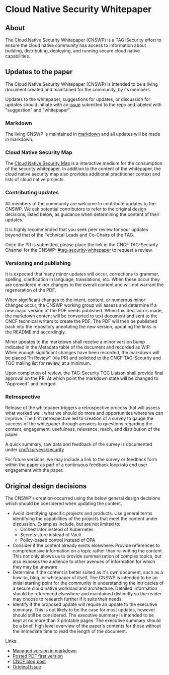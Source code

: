 # Cloud Native Security Whitepaper

## About

The Cloud Native Security Whitepaper (CNSWP) is a TAG-Security effort to ensure
the cloud native community has access to information about building,
distributing, deploying, and running secure cloud native capabilities.

## Updates to the paper

The Cloud Native Security Whitepaper (CNSWP) is intended to be a living document
created and maintained for the community, by its members.

Updates to the whitepaper, suggestions for updates, or discussion for updates
should initiate with an [issue](https://github.com/cncf/tag-security/issues)
submitted to the repo and labeled with "suggestion" and "whitepaper".

### Markdown

The living CNSWP is maintained in [markdown][whitepaper-md] and all updates will
be made in markdown.

### Cloud Native Security Map

The [Cloud Native Security Map](cnsmap/README.md) is a interactive medium for
the consumption of the security whitepaper. In addition to the content of the
whitepaper, the cloud native security map also provides additional practitioner
context and lists of cloud native projects.

### Contributing updates

All members of the community are welcome to contribute updates to the CNSWP. We
ask potential contributors to refer to the original design decisions, listed
below, as guidance when determining the content of their updates.

It is highly recommended that you seek peer review for your updates beyond that
of the Technical Leads and Co-Chairs of the TAG.

Once the PR is submitted, please place the link in the CNCF TAG-Security Channel
for the CNSWP:
[#tag-security-whitepaper](https://cloud-native.slack.com/archives/C017K5AN70T)
to request a review.

### Versioning and publishing

It is expected that many minor updates will occur, corrections to grammar,
spelling, clarification in language, translations, etc.  When these occur they
are considered minor changes to the overall content and will not warrant the
regeneration of the PDF.

When significant changes to the intent, content, or numerous minor changes
occur, the CNSWP working group will assess and determine if a new major version
of the PDF needs published.  When this decision is made, the markdown content
will be converted to text document and sent to the CNCF technical writers to
create the PDF.  The PDF will then be published back into the repository
annotating the new version, updating the links in the README.md accordingly.

Minor updates to the markdown shall receive a minor version bump indicated in
the Metadata table of the document and recorded as WIP.  When enough significant
changes have been recorded, the markdown will be placed "In Review" (via PR) and
solicited to the CNCF TAG-Security and TOC mailing list for review, at a
minimum.

Upon completion of review, the TAG-Security TOC Liaison shall provide final
approval on the PR.  At which point the markdown state will be changed to
"Approved" and merged.

### Retrospective

Release of the whitepaper triggers a retrospective process that will assess
what worked well, what we should do more and opportunities where we
can improve.  The first retrospective led to creation of a survey to gauge
the success of the whitepaper through answers to questions regarding the
content, engagement, usefulness, relevance, reach, and distribution of the paper.

A quick summary, raw data and feedback of the survey is documented under
[cncf/surveys/security](https://github.com/cncf/surveys/blob/master/security/README.md)

For future versions, we may include a link to the survey or feedback form
within the paper as part of a continuous feedback loop into end user
engagement with the paper.

## Original design decisions

The CNSWP's creation occurred using the below general design decisions which
should be considered when updating the content.

* Avoid identifying specific projects and products.  Use general terms
  identifying the capabilities of the projects that meet the content under
  discussion.  Examples include, but are not limited to:
  * Orchestrator instead of Kubernetes
  * Secrets store instead of Vault
  * Policy-based control instead of OPA
* Consider if the content already exists elsewhere.  Provide references to
  comprehensive information on a topic rather than re-writing the content.  This
  not only allows us to provide summarization of complex topics, but also
  exposes the audience to other avenues of information for which they may be
  unaware.
* Determine if the content is better suited as it's own document, such as a
  how-to, blog, or whitepaper of itself.  The CNSWP is intended to be an initial
  starting point for the community in understanding the intricacies of a secure
  cloud native workload and architecture.  Detailed information should be
  referenced elsewhere and maintained distinctly so the reader may choose to
  research further if it suits their needs.
* Identify if the proposed update will require an update to the executive
  summary.  This is not likely to be the case for most updates, however should
  still be considered.  The executive summary is intended to be kept at no more
  than 3 printable pages.  The executive summary should be a brief, high level
  overview of the paper's contents for those without the immediate time to read
  the length of the document.

Links:

* [Managed version in markdown][whitepaper-md]
* [Posted PDF first version][whitepaper-pdf-v1]
* [CNCF blog post][v1-blog-post]
* [Original Issue](https://github.com/cncf/tag-security/issues/138)

[whitepaper-md]:
https://github.com/cncf/tag-security/blob/main/security-whitepaper/cloud-native-security-whitepaper.md
[whitepaper-pdf-v1]:
https://github.com/cncf/tag-security/blob/main/security-whitepaper/CNCF_cloud-native-security-whitepaper-Nov2020.pdf
[v1-blog-post]:
https://www.cncf.io/blog/2020/11/18/announcing-the-cloud-native-security-white-paper/
